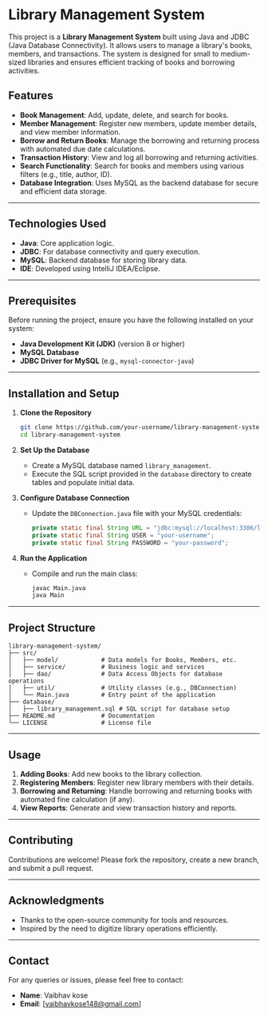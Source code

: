 # Library Management System

This project is a **Library Management System** built using Java and JDBC (Java Database Connectivity). It allows users to manage a library's books, members, and transactions. The system is designed for small to medium-sized libraries and ensures efficient tracking of books and borrowing activities.

## Features

- **Book Management**: Add, update, delete, and search for books.
- **Member Management**: Register new members, update member details, and view member information.
- **Borrow and Return Books**: Manage the borrowing and returning process with automated due date calculations.
- **Transaction History**: View and log all borrowing and returning activities.
- **Search Functionality**: Search for books and members using various filters (e.g., title, author, ID).
- **Database Integration**: Uses MySQL as the backend database for secure and efficient data storage.

---

## Technologies Used

- **Java**: Core application logic.
- **JDBC**: For database connectivity and query execution.
- **MySQL**: Backend database for storing library data.
- **IDE**: Developed using IntelliJ IDEA/Eclipse.

---

## Prerequisites

Before running the project, ensure you have the following installed on your system:

- **Java Development Kit (JDK)** (version 8 or higher)
- **MySQL Database**
- **JDBC Driver for MySQL** (e.g., `mysql-connector-java`)

---

## Installation and Setup

1. **Clone the Repository**
   ```bash
   git clone https://github.com/your-username/library-management-system.git
   cd library-management-system
   ```

2. **Set Up the Database**
   - Create a MySQL database named `library_management`.
   - Execute the SQL script provided in the `database` directory to create tables and populate initial data.

3. **Configure Database Connection**
   - Update the `DBConnection.java` file with your MySQL credentials:
     ```java
     private static final String URL = "jdbc:mysql://localhost:3306/library_management";
     private static final String USER = "your-username";
     private static final String PASSWORD = "your-password";
     ```

4. **Run the Application**
   - Compile and run the main class:
     ```bash
     javac Main.java
     java Main
     ```
     
---

## Project Structure

```
library-management-system/
├── src/
│   ├── model/            # Data models for Books, Members, etc.
│   ├── service/          # Business logic and services
│   ├── dao/              # Data Access Objects for database operations
│   ├── util/             # Utility classes (e.g., DBConnection)
│   └── Main.java         # Entry point of the application
├── database/
│   ├── library_management.sql # SQL script for database setup
├── README.md             # Documentation
└── LICENSE               # License file
```

---

## Usage

1. **Adding Books**: Add new books to the library collection.
2. **Registering Members**: Register new library members with their details.
3. **Borrowing and Returning**: Handle borrowing and returning books with automated fine calculation (if any).
4. **View Reports**: Generate and view transaction history and reports.

---

## Contributing

Contributions are welcome! Please fork the repository, create a new branch, and submit a pull request.

---

## Acknowledgments

- Thanks to the open-source community for tools and resources.
- Inspired by the need to digitize library operations efficiently.

---

## Contact

For any queries or issues, please feel free to contact:
- **Name**: Vaibhav kose 
- **Email**: [vaibhavkose148@gmail.com]
```
